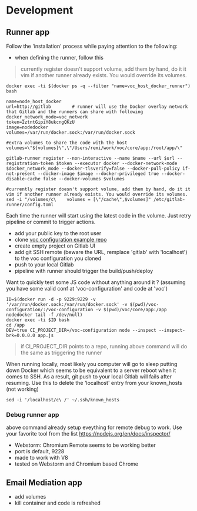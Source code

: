 # Development

## Runner app
Follow the 'installation' process while paying attention to the following:

* when defining the runner, follow this
> currently register doesn't support volume, add them by hand, do it it vim if another runner already exists. You would override its volumes.
````
docker exec -ti $(docker ps -q --filter "name=voc_host_docker_runner") bash

name=node_host_docker
url=http://gitlab        # runner will use the Docker overlay network that Gitlab and the runners can share with following   
docker_network_mode=voc_network
token=2ztntGipiY8ukcngQKzU
image=nodedocker
volumes=/var/run/docker.sock:/var/run/docker.sock

#extra volumes to share the code with the host
volumes=\"${volumes}\",\"/Users/remi/work/voc/core/app:/root/app/\"

gitlab-runner register --non-interactive --name $name --url $url --registration-token $token --executor docker --docker-network-mode $docker_network_mode --docker-tlsverify=false --docker-pull-policy if-not-present --docker-image $image --docker-privileged true --docker-disable-cache false --docker-volumes $volumes

#currently register doesn't support volume, add them by hand, do it it vim if another runner already exists. You would override its volumes.
sed -i "/volumes/c\    volumes = [\"/cache\",$volumes]" /etc/gitlab-runner/config.toml
````

Each time the runner will start using the latest code in the volume. Just retry pipeline or commit to trigger actions.

* add your public key to the root user
* clone [voc configuration example repo](https://github.com/remipichon/voc-configuration)
* create empty project on Gitlab UI
* add git SSH remote (beware the URL, remplace 'gitlab' with 'localhost') to the voc configuration you cloned
* push to your local Gitlab 
* pipeline with runner should trigger the build/push/deploy


Want to quickly test some JS code without anything around it ? (assuming you have some valid conf at 'voc-configuration' and code at 'voc')
````
ID=$(docker run -d -p 9229:9229 -v '/var/run/docker.sock:/var/run/docker.sock' -v $(pwd)/voc-configuration/:/voc-configuration -v $(pwd)/voc/core/app:/app nodedocker tail -f /dev/null)
docker exec -ti $ID bash
cd /app
DEV=true CI_PROJECT_DIR=/voc-configuration node --inspect --inspect-brk=0.0.0.0 app.js
````

> if CI_PROJECT_DIR points to a repo, running above command will do the same as triggering the runner

When running locally, most likely you computer will go to sleep putting down Docker which seems to be equivalent to
a server reboot when it comes to SSH. As a result, git push to your local Gitlab will fails after resuming. Use this to 
delete the 'localhost' entry from your known_hosts (not working)
````
sed -i '/localhost/c\ /' ~/.ssh/known_hosts
````

### Debug runner app
above command already setup eveything for remote debug to work. Use your favorite tool from the list https://nodejs.org/en/docs/inspector/
* Webstorm: Chromium Remote seems to be working better
* port is default, 9228
* made to work with V8
* tested on Webstorm and Chromium based Chrome


## Email Mediation app
* add volumes
* kill container and code is refreshed